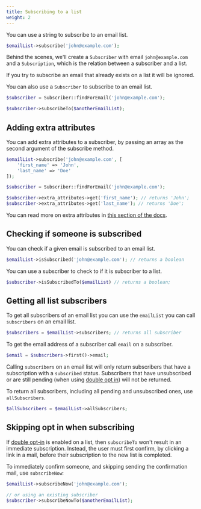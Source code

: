 ```yaml
---
title: Subscribing to a list
weight: 2
---
```


You can use a string to subscribe to an email list.

```php
$emailList->subscribe('john@example.com');
```

Behind the scenes, we'll create a `Subscriber` with email `john@example.com` and a `Subscription`, which is the relation between a subscriber and a list.

If you try to subscribe an email that already exists on a list it will be ignored.

You can also use a `Subscriber` to subscribe to an email list.

```php
$subscriber = Subscriber::findForEmail('john@example.com');

$subscriber->subscribeTo($anotherEmailList);
```

## Adding extra attributes

You can add extra attributes to a subscriber, by passing an array as the second argument of the subscribe method.

```php
$emailList->subscribe('john@example.com', [
    'first_name' => 'John',
    'last_name' => 'Doe'
]);

$subscriber = Subscriber::findForEmail('john@example.com');

$subscriber->extra_attributes->get('first_name'); // returns 'John';
$subscriber->extra_attributes->get('last_name'); // returns 'Doe';
```

You can read more on extra attributes in [this section of the docs](https://docs.spatie.be/laravel-email-campaigns/v1/advanced-usage/working-with-extra-attributes-on-subscribers/).

## Checking if someone is subscribed

You can check if a given email is subscribed to an email list.

```php
$emailList->isSubscribed('john@example.com'); // returns a boolean
```

You can use a subscriber to check to if it is subscriber to a list.

```php
$subscriber->isSubscribedTo($emailList) // returns a boolean;
```

## Getting all list subscribers

To get all subscribers of an email list you can use the `emailList` you can call `subscribers` on an email list.

```php
$subscribers = $emailList->subscribers; // returns all subscriber
```

To get the email address of a subscriber call `email` on a subscriber.

```php
$email = $subscribers->first()->email;
```

Calling `subscribers` on an email list will only return subscribers that have a subscription with a `subscribed` status. Subscribers that have unsubscribed or are still pending (when using [double opt in](https://docs.spatie.be/laravel-email-campaigns/v1/working-with-lists/using-double-opt-in/)) will not be returned.

To return all subscribers, including all pending and unsubscribed ones, use `allSubscribers`.

```php
$allSubscribers = $emailList->allSubscribers;
```

## Skipping opt in when subscribing

If [double opt-in](https://docs.spatie.be/laravel-email-campaigns/v1/working-with-lists/using-double-opt-in/) is enabled on a list, then `subscribeTo` won't result in an immediate subscription. Instead, the user must first confirm, by clicking a link in a mail, before their subscription to the new list is completed.

To immediately confirm someone, and skipping sending the confirmation mail, use `subscribeNow`:

```php
$emailList->subscribeNow('john@example.com');

// or using an existing subscriber
$subscriber->subscribeNowTo($anotherEmailList);
```
